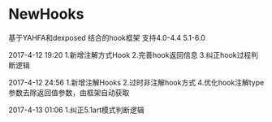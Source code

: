 # NewHooks
基于YAHFA和dexposed 结合的hook框架 支持4.0-4.4 5.1-6.0

2017-4-12 19:20 1.新增注解方式Hook 2.完善hook返回信息 3.纠正hook过程判断逻辑

2017-4-12 24:56 1.新增注解Hooks 2.过时非注解hook方式 4.优化hook注解type参数去除返回值参数，由框架自动获取

2017-4-13 01:06	1.纠正5.1art模式判断逻辑
